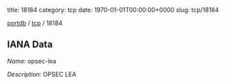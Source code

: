 title: 18184
category: tcp
date: 1970-01-01T00:00:00+0000
slug: tcp/18184

[portdb](/) / [tcp](/category/tcp.html) / 18184


## IANA Data

_Name:_ opsec-lea

_Description:_ OPSEC LEA

